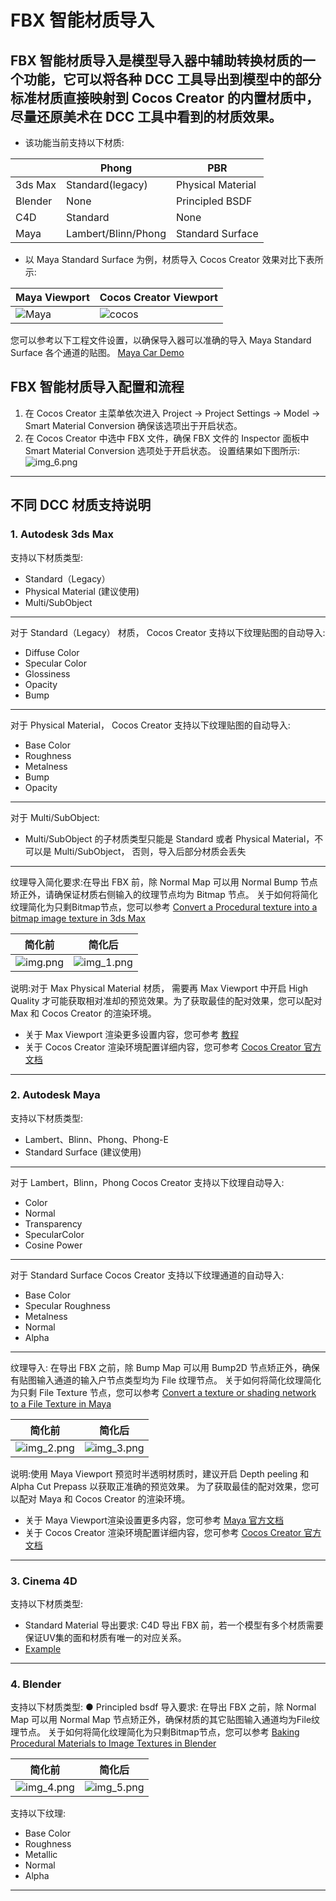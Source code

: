 # FBX 智能材质导入
## FBX 智能材质导入是模型导入器中辅助转换材质的一个功能，它可以将各种 DCC 工具导出到模型中的部分标准材质直接映射到 Cocos Creator 的内置材质中，尽量还原美术在 DCC 工具中看到的材质效果。
* 该功能当前支持以下材质:

|         | Phong               | PBR               |
|---------|---------------------|-------------------|
| 3ds Max | Standard(legacy)    | Physical Material |
| Blender | None                | Principled BSDF   |
| C4D     | Standard            | None              |
| Maya    | Lambert/Blinn/Phong | Standard Surface  |
 
* 以 Maya Standard Surface 为例，材质导入 Cocos Creator 效果对比下表所示:

| Maya Viewport              | Cocos Creator Viewport       |
|----------------------------|------------------------------|
| ![Maya](maya-viewport.png) | ![cocos](cocos-viewport.png) |

您可以参考以下工程文件设置，以确保导入器可以准确的导入 Maya Standard Surface 各个通道的贴图。
 [Maya Car Demo](maya_car.zip)

## FBX 智能材质导入配置和流程
1. 在 Cocos Creator 主菜单依次进入 Project -> Project Settings -> Model -> Smart Material Conversion 确保该选项出于开启状态。 
2. 在 Cocos Creator 中选中 FBX 文件，确保 FBX 文件的 Inspector 面板中 Smart Material Conversion 选项处于开启状态。
设置结果如下图所示:
![img_6.png](enable-smart-conversion.png)

---
## 不同 DCC 材质支持说明
### 1. Autodesk 3ds Max
支持以下材质类型:
  - Standard（Legacy）
  - Physical Material (建议使用)
  - Multi/SubObject
------------------------------------------------
对于 Standard（Legacy） 材质， Cocos Creator 支持以下纹理贴图的自动导入:
  - Diffuse Color
  - Specular Color 
  - Glossiness 
  - Opacity 
  - Bump
------------------------------------------------
对于 Physical Material， Cocos Creator 支持以下纹理贴图的自动导入:
  - Base Color 
  - Roughness
  - Metalness
  - Bump
  - Opacity
 ----------------------------------------------
对于 Multi/SubObject:
- Multi/SubObject 的子材质类型只能是 Standard 或者 Physical Material，不可以是 Multi/SubObject， 否则，导入后部分材质会丢失
------------------------------------------------
纹理导入简化要求:在导出 FBX 前，除 Normal Map 可以用 Normal Bump 节点矫正外，请确保证材质右侧输入的纹理节点均为 Bitmap 节点。
关于如何将简化纹理简化为只剩Bitmap节点，您可以参考 [Convert a Procedural texture into a bitmap image texture in 3ds Max](https://knowledge.autodesk.com/support/3ds-Max/learn-explore/caas/sfdcarticles/sfdcarticles/How-to-convert-a-Procedural-texture-into-a-bitmap-image-texture-in-3ds-Max-for-fbx-export.html)

| 简化前                 | 简化后                     |
|---------------------|-------------------------|
| ![img.png](img.png) | ![img_1.png](img_1.png) |

说明:对于 Max Physical Material 材质， 需要再 Max Viewport 中开启 High Quality 才可能获取相对准却的预览效果。为了获取最佳的配对效果，您可以配对 Max 和 Cocos Creator 的渲染环境。
* 关于 Max Viewport 渲染更多设置内容，您可参考 [教程](https://www.youtube.com/watch?v=82hhg8Q1nus&list=PL9xXzsdQ6pbZGBnVSKMBO_BCYjzmFTj0R&index=2)
* 关于 Cocos Creator 渲染环境配置详细内容，您可参考 [Cocos Creator 官方文档](https://docs.cocos.com/creator/manual/zh/module-map/graphics.html)

 ----------------------------------------------

### 2. Autodesk Maya
 支持以下材质类型:
- Lambert、Blinn、Phong、Phong-E
- Standard Surface (建议使用)
 ---
 对于 Lambert，Blinn，Phong  Cocos Creator 支持以下纹理自动导入:
- Color
- Normal
- Transparency
- SpecularColor
- Cosine Power
 ---
 对于 Standard Surface  Cocos Creator 支持以下纹理通道的自动导入:
-  Base Color
-  Specular Roughness 
-  Metalness
-  Normal 
-  Alpha
---
纹理导入: 在导出 FBX 之前，除 Bump Map 可以用 Bump2D 节点矫正外，确保有贴图输入通道的输入户节点类型均为 File 纹理节点。
关于如何将简化纹理简化为只剩 File Texture 节点，您可以参考 [Convert a texture or shading network to a File Texture in Maya](https://knowledge.autodesk.com/support/Maya/learn-explore/caas/CloudHelp/cloudhelp/2016/ENU/Maya/files/GUID-0F504570-CB7A-49D3-A7A2-83438C353A9C-htm.html)

| 简化前                     | 简化后                     |
|-------------------------|-------------------------|
| ![img_2.png](img_2.png) | ![img_3.png](img_3.png) |


说明:使用 Maya Viewport 预览时半透明材质时，建议开启 Depth peeling 和 Alpha Cut Prepass 以获取正准确的预览效果。
为了获取最佳的配对效果，您可以配对 Maya 和 Cocos Creator 的渲染环境。
* 关于 Maya Viewport渲染设置更多内容，您可参考 [Maya 官方文档](https://help.autodesk.com/view/MayaUL/2022/ENU/index.html?contextId=Viewport20RendererDisplay)
* 关于 Cocos Creator 渲染环境配置详细内容，您可参考 [Cocos Creator 官方文档](https://docs.cocos.com/creator/manual/zh/module-map/graphics.html)
---

### 3. Cinema 4D
支持以下材质类型:
- Standard Material
导出要求: C4D 导出 FBX 前，若一个模型有多个材质需要保证UV集的面和材质有唯一的对应关系。
- [Example](https://github.com/cocos-creator/3d-tasks/issues/11267)
---
### 4. Blender
   支持以下材质类型:
   ● Principled bsdf
   导入要求:
   在导出 FBX 之前，除 Normal Map 可以用 Normal Map 节点矫正外，确保材质的其它贴图输入通道均为File纹理节点。
关于如何将简化纹理简化为只剩Bitmap节点，您可以参考 [Baking Procedural Materials to Image Textures in Blender](https://www.youtube.com/watch?v=AB24ITZHtuE)

| 简化前                     | 简化后                     |
|-------------------------|-------------------------|
| ![img_4.png](img_4.png) | ![img_5.png](img_5.png) |


支持以下纹理:
- Base Color
- Roughness
- Metallic
- Normal
- Alpha

---

